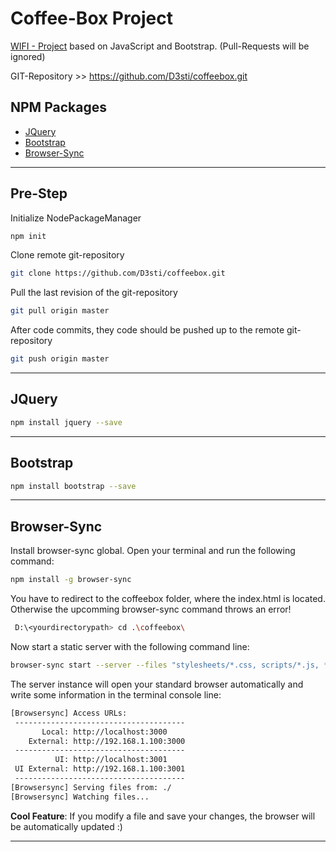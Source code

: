 # Coffee-Box Project

[WIFI - Project](https://github.com/D3sti/coffeebox.git) based on JavaScript and Bootstrap. (Pull-Requests will be ignored)

GIT-Repository >> https://github.com/D3sti/coffeebox.git

## NPM Packages

* [JQuery](https://jquery.com/)
* [Bootstrap](https://getbootstrap.com/)
* [Browser-Sync](https://www.browsersync.io/)

---

## Pre-Step

Initialize NodePackageManager

```bash
npm init
```

Clone remote git-repository

```bash
git clone https://github.com/D3sti/coffeebox.git
```

Pull the last revision of the git-repository

```bash
git pull origin master
```

After code commits, they code should be pushed up to the remote git-repository

```bash
git push origin master
```

---

## JQuery

```bash
npm install jquery --save
```
---

## Bootstrap

```bash
npm install bootstrap --save
```
---
## Browser-Sync


Install browser-sync global. Open your terminal and run the following command:

```bash
npm install -g browser-sync
```

You have to redirect to the coffeebox folder, where the index.html is located. Otherwise the upcomming browser-sync command throws an error!

```bash
 D:\<yourdirectorypath> cd .\coffeebox\
```

Now start a static server with the following command line:
```bash
browser-sync start --server --files "stylesheets/*.css, scripts/*.js, *.html"
```

The server instance will open your standard browser automatically and write some information in the terminal console line:

```bash
[Browsersync] Access URLs:
 --------------------------------------
       Local: http://localhost:3000
    External: http://192.168.1.100:3000
 --------------------------------------
          UI: http://localhost:3001
 UI External: http://192.168.1.100:3001
 --------------------------------------
[Browsersync] Serving files from: ./
[Browsersync] Watching files...

```

**Cool Feature**: If you modify a file and save your changes, the browser will be automatically updated :)

---